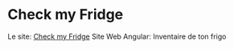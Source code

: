 # Check my Fridge
Le site: <a href="https://papillonlut.github.io/check_my_fridge/" target="_blank">Check my Fridge</a>
Site Web Angular: Inventaire de ton frigo
